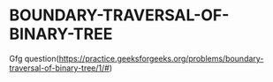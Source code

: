 # BOUNDARY-TRAVERSAL-OF-BINARY-TREE
Gfg question(https://practice.geeksforgeeks.org/problems/boundary-traversal-of-binary-tree/1/#)
